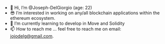 - 👋 Hi, I’m @Joseph-DelGiorgio (age: 22)
- 😎 I’m interested in working on any/all blockchain applications within the ethereum ecosystem.
- 🌱 I’m currently learning to develop in Move and Solidity
- 📫 How to reach me ... feel free to reach me on email: jojodelg@gmail.com.


<!---
Joseph-DelGiorgio/Joseph-DelGiorgio is a ✨ special ✨ repository because its `README.md` (this file) appears on your GitHub profile.
You can click the Preview link to take a look at your changes.
--->
